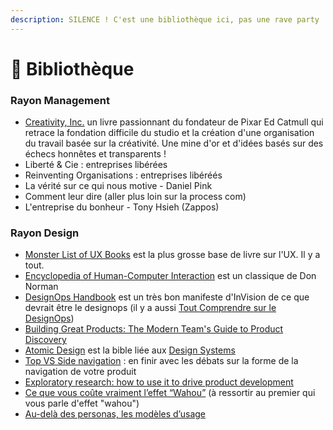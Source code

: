 ```yaml
---
description: SILENCE ! C'est une bibliothèque ici, pas une rave party !
---
```


# 📖 Bibliothèque

### Rayon Management

* [Creativity, Inc.](https://www.amazon.fr/Creativity-Inc-Overcoming-Unseen-Inspiration/dp/055384122X) un livre passionnant du fondateur de Pixar Ed Catmull qui retrace la fondation difficile du studio et la création d'une organisation du travail basée sur la créativité. Une mine d'or et d'idées basés sur des échecs honnêtes et transparents !
* Liberté & Cie : entreprises libérées
* Reinventing Organisations : entreprises libéréés
* La vérité sur ce qui nous motive - Daniel Pink&#x20;
* Comment leur dire (aller plus loin sur la process com)&#x20;
* L'entreprise du bonheur - Tony Hsieh (Zappos)&#x20;



### Rayon Design

* [Monster List of UX Books](https://airtable.com/universe/expqM3OWZoJkjl7wy/monster-list-of-ux-books?explore=true) est la plus grosse base de livre sur l'UX. Il y a tout.
* [Encyclopedia of Human-Computer Interaction](https://www.interaction-design.org/literature/book/the-encyclopedia-of-human-computer-interaction-2nd-ed) est un classique de Don Norman
* [DesignOps Handbook](https://www.designbetter.co/designops-handbook) est un très bon manifeste d'InVision de ce que devrait être le designops (il y a aussi [Tout Comprendre sur le DesignOps](https://medium.com/@julesmahe/tout-comprendre-sur-le-designops-80f5684687d7))
* [Building Great Products: The Modern Team's Guide to Product Discovery](https://maze.co/guides/product-discovery/)
* [Atomic Design](https://atomicdesign.bradfrost.com/chapter-2/) est la bible liée aux [Design Systems](../ui-design/design-systems/)
* [Top VS Side navigation](https://uxdesign.cc/top-navigation-vs-side-navigation-wich-one-is-better-24aa5d835643) : en finir avec les débats sur la forme de la navigation de votre produit
* [Exploratory research: how to use it to drive product development](https://www.intercom.com/blog/exploratory-research-in-product-development/?utm\_source=ii-newsletter\&utm\_medium=email\&utm\_campaign=20180523-inside-intercom)
* [Ce que vous coûte vraiment l’effet “Wahou”](https://medium.com/@romaindao/ce-que-vous-co%C3%BBte-vraiment-leffet-wahou-9552d1f48d4) (à ressortir au premier qui vous parle d'effet "wahou")
* [Au-delà des personas, les modèles d’usage](https://spheres.medium.com/au-del%C3%A0-des-personas-les-mod%C3%A8les-dusage-c9ad40419314)


